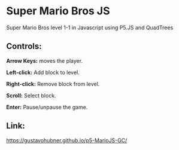 # Super Mario Bros JS

Super Mario Bros level 1-1 in Javascript using P5.JS and QuadTrees

## Controls: 
**Arrow Keys:** moves the player.

**Left-click:** Add block to level.

**Right-click:** Remove block from level.

**Scroll:** Select block.

**Enter:** Pause/unpause the game.

## Link:
https://gustavohubner.github.io/p5-MarioJS-GC/
